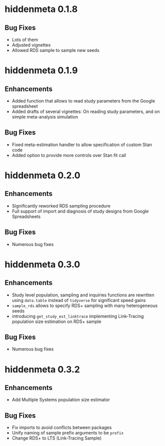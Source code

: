 # hiddenmeta 0.1.8

## Bug Fixes

-   Lots of them
-   Adjusted vignettes
-   Allowed RDS sample to sample new seeds

# hiddenmeta 0.1.9

## Enhancements

-   Added function that allows to read study parameters from the Google spreadsheet
-   Added drafts of several vignettes: On reading study parameters, and on simple meta-analysis simulation

## Bug Fixes

-   Fixed meta-estimation handler to allow specification of custom Stan code
-   Added option to provide more controls over Stan fit call

# hiddenmeta 0.2.0

## Enhancements

-   Significantly reworked RDS sampling procedure
-   Full support of import and diagnosis of study designs from Google Spreadsheets

## Bug Fixes

-   Numerous bug fixes


# hiddenmeta 0.3.0

## Enhancements

-   Study level population, sampling and inquiries functions are rewritten using `data.table` instead of `tidyverse` for significant speed gains
-   `sample_rds` allows to specify RDS+ sampling with many heterogeneous seeds
-   introducing `get_study_est_linktrace` implementing Link-Tracing population size estimation on RDS+ sample

## Bug Fixes

-   Numerous bug fixes

# hiddenmeta 0.3.2

## Enhancements

-   Add Multiple Systems population size estimator

## Bug Fixes

-   Fix imports to avoid conflicts between packages
-   Unify naming of sample prefix arguments to be `prefix`
-   Change RDS+ to LTS (Link-Tracing Sample)

